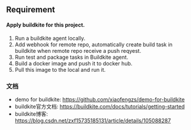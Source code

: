## Requirement 
#### Apply buildkite for this project.
1. Run a buildkite agent locally.
2. Add webhook for remote repo, automatically create build task in buildkite when remote repo receive a push reqyest.
3. Run test and package tasks in Buildkite agent.
4. Build a docker image and push it to docker hub.
5. Pull this image to the local and run it.

### 文档
- demo for buildkite: https://github.com/xiaofengzs/demo-for-buildkite
- buildkite官方文档: https://buildkite.com/docs/tutorials/getting-started
- buildkite博客: https://blog.csdn.net/zxf15735185131/article/details/105088287
